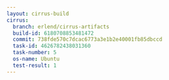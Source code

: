 ```yaml
---
layout: cirrus-build
cirrus:
  branch: erlend/cirrus-artifacts
  build-id: 6180708853481472
  commit: 738fde570c7dcac6773a3e1b2e40001fb85dbccd
  task-id: 4626782438031360
  task-number: 5
  os-name: Ubuntu
  test-result: 1
---
```

